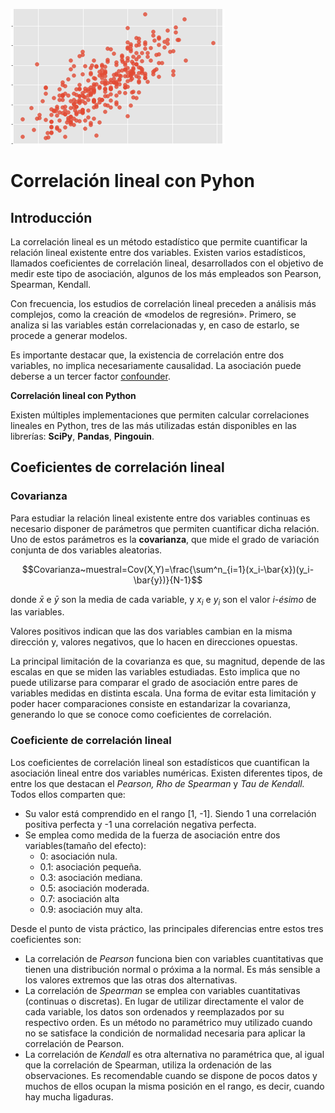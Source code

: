 ![](https://raw.githubusercontent.com/GabrielCourses/correlacion_lineal/main/image/corr_header.png)

# Correlación lineal con Pyhon

## Introducción

La correlación lineal es un método estadístico que permite cuantificar la relación lineal existente entre dos variables. Existen varios estadísticos, llamados coeficientes de correlación lineal, desarrollados con el objetivo de medir este tipo de asociación, algunos de los más empleados son Pearson, Spearman, Kendall.

Con frecuencia, los estudios de correlación lineal preceden a análisis más complejos, como la creación de «modelos de regresión». Primero, se analiza si las variables están correlacionadas y, en caso de estarlo, se procede a generar modelos.

Es importante destacar que, la existencia de correlación entre dos variables, no implica necesariamente causalidad. La asociación puede deberse a un tercer factor <a href = "https://en.wikipedia.org/wiki/Confounding">confounder</a>.

**Correlación lineal con Python**

Existen múltiples implementaciones que permiten calcular correlaciones lineales en Python, tres de las más utilizadas están disponibles en las librerías: **SciPy**, **Pandas**, **Pingouin**.

## Coeficientes de correlación lineal

### Covarianza

Para estudiar la relación lineal existente entre dos variables continuas es necesario disponer de parámetros que permiten cuantificar dicha relación. Uno de estos parámetros es la **covarianza**, que mide el grado de variación conjunta de dos variables aleatorias.

$$Covarianza~muestral=Cov(X,Y)=\frac{\sum^n_{i=1}(x_i-\bar{x})(y_i-\bar{y})}{N-1}$$

donde $\bar{x}$ e $\bar{y}$ son la media de cada variable, y $x_i$ e $y_i$ son el valor _i-ésimo_ de las variables.

Valores positivos indican que las dos variables cambian en la misma dirección y, valores negativos, que lo hacen en direcciones opuestas.

La principal limitación de la covarianza es que, su magnitud, depende de las escalas en que se miden las variables estudiadas. Esto implica que no puede utilizarse para comparar el grado de asociación entre pares de variables medidas en distinta escala. Una forma de evitar esta limitación y poder hacer comparaciones consiste en estandarizar la covarianza, generando lo que se conoce como coeficientes de correlación.

### Coeficiente de correlación lineal

Los coeficientes de correlación lineal son estadísticos que cuantifican la asociación lineal entre dos variables numéricas. Existen diferentes tipos, de entre los que destacan el _Pearson, Rho de Spearman_ y _Tau de Kendall._ Todos ellos comparten que:

- Su valor está comprendido en el rango \[1, -1\]. Siendo 1 una correlación positiva perfecta y -1 una correlación negativa perfecta.
- Se emplea como medida de la fuerza de asociación entre dos variables(tamaño del efecto):
	+ 0: asociación nula.
	+ 0.1: asociación pequeña.
	+ 0.3: asociación mediana.
	+ 0.5: asociación moderada.
	+ 0.7: asociación alta
	+ 0.9: asociación muy alta.
	
Desde el punto de vista práctico, las principales diferencias entre estos tres coeficientes son:

- La correlación de _Pearson_ funciona bien con variables cuantitativas que tienen una distribución normal o próxima a la normal. Es más sensible a los valores extremos que las otras dos alternativas.
- La correlación de _Spearman_ se emplea con variables cuantitativas (continuas o discretas). En lugar de utilizar directamente el valor de cada variable, los datos son ordenados y reemplazados por su respectivo orden. Es un método no paramétrico muy utilizado cuando no se satisface la condición de normalidad necesaria para aplicar la correlación de Pearson.
- La correlación de _Kendall_ es otra alternativa no paramétrica que, al igual que la correlación de Spearman, utiliza la ordenación de las observaciones. Es recomendable cuando se dispone de pocos datos y muchos de ellos ocupan la misma posición en el rango, es decir, cuando hay mucha ligaduras.



